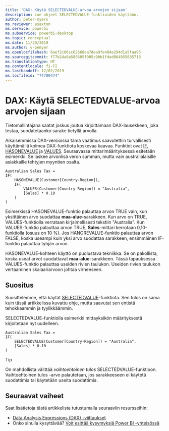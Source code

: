```yaml
---
title: 'DAX: Käytä SELECTEDVALUE-arvoa arvojen sijaan'
description: Lue ohjeet SELECTEDVALUE-funktioiden käyttöön.
author: peter-myers
ms.reviewer: asaxton
ms.service: powerbi
ms.subservice: powerbi-desktop
ms.topic: conceptual
ms.date: 11/20/2019
ms.author: v-pemyer
ms.openlocfilehash: 6aef2c06cc62668ea7dea9fe404e294d1a5faa93
ms.sourcegitcommit: f77b24a8a588605f005c9bb1fdad864955885718
ms.translationtype: HT
ms.contentlocale: fi-FI
ms.lasthandoff: 12/02/2019
ms.locfileid: "74700474"
---
```

# <a name="dax-use-selectedvalue-instead-of-values"></a>DAX: Käytä SELECTEDVALUE-arvoa arvojen sijaan

Tietomallintajana saatat joskus joutua kirjoittamaan DAX-lausekkeen, joka testaa, suodatetaanko sarake tietyllä arvolla.

Aikaisemmissa DAX-versioissa tämä vaatimus saavutettiin turvallisesti käyttämällä kolmea DAX-funktiota koskevaa kaavaa. Funktiot ovat [IF](/dax/if-function-dax), [HASONEVALUE](/dax/hasonevalue-function-dax) ja [VALUES](/dax/values-function-dax). Seuraavassa mittarimäärityksessä esitetään esimerkki. Se laskee arvonlisä veron summan, mutta vain australialaisille asiakkaille tehtyjen myyntien osalta.

```dax
Australian Sales Tax =
IF(
    HASONEVALUE(Customer[Country-Region]),
    IF(
        VALUES(Customer[Country-Region]) = "Australia",
        [Sales] * 0.10
    )
)
```

Esimerkissä HASONEVALUE-funktio palauttaa arvon TRUE vain, kun yksittäinen arvo suodattaa **maa-alue**-sarakkeen. Kun arvo on TRUE, VALUES-funktiolla verrataan kirjaimellisesti tekstiin "Australia". Kun VALUES-funktio palauttaa arvon TRUE, **Sales**-mittari kerrotaan 0,10-funktiolla (osuus on 10 %). Jos HANOREVALUE-funktio palauttaa arvon FALSE, koska useampi kuin yksi arvo suodattaa sarakkeen, ensimmäinen IF-funktio palauttaa tyhjän arvon.

HASONEVALUE-kohteen käyttö on puolustava tekniikka. Se on pakollista, koska useat arvot suodattavat **maa-alue**-sarakkeen. Tässä tapauksessa VALUES-funktio palauttaa useiden rivien taulukon. Useiden rivien taulukon vertaaminen skalaariarvoon johtaa virheeseen.

## <a name="recommendation"></a>Suositus

Suosittelemme, että käytät [SELECTEDVALUE](/dax/selectedvalue-function)-funktiota. Sen tulos on sama kuin tässä artikkelissa kuvattu ohje, mutta saavutat sen entistä tehokkaammin ja tyylikkäämmin.

SELECTEDVALUE-funktiolla esimerkki mittayksikön määrityksestä kirjoitetaan nyt uudelleen.

```dax
Australian Sales Tax =
IF(
    SELECTEDVALUE(Customer[Country-Region]) = "Australia",
    [Sales] * 0.10
)
```

> [!TIP]
> On mahdollista välittää _vaihtoehtoinen tulos_ SELECTEDVALUE-funktioon. Vaihtoehtoinen tulos -arvo palautetaan, jos sarakkeeseen ei käytetä suodattimia tai käytetään useita suodattimia.

## <a name="next-steps"></a>Seuraavat vaiheet

Saat lisätietoja tästä artikkelista tutustumalla seuraaviin resursseihin:

- [Data Analysis Expressions (DAX) -viittaukset](/dax/)
- Onko sinulla kysyttävää? [Voit esittää kysymyksiä Power BI -yhteisössä](https://community.powerbi.com/)
